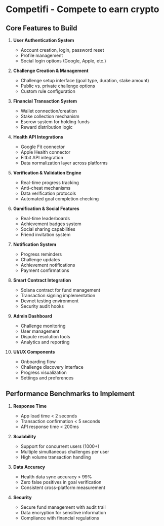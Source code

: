 
# Competifi - Compete to earn crypto

## Core Features to Build

1. **User Authentication System**
   - Account creation, login, password reset
   - Profile management
   - Social login options (Google, Apple, etc.)

2. **Challenge Creation & Management**
   - Challenge setup interface (goal type, duration, stake amount)
   - Public vs. private challenge options
   - Custom rule configuration

3. **Financial Transaction System**
   - Wallet connection/creation
   - Stake collection mechanism
   - Escrow system for holding funds
   - Reward distribution logic

4. **Health API Integrations**
   - Google Fit connector
   - Apple Health connector 
   - Fitbit API integration
   - Data normalization layer across platforms

5. **Verification & Validation Engine**
   - Real-time progress tracking
   - Anti-cheat mechanisms
   - Data verification protocols
   - Automated goal completion checking

6. **Gamification & Social Features**
   - Real-time leaderboards
   - Achievement badges system
   - Social sharing capabilities
   - Friend invitation system

7. **Notification System**
   - Progress reminders
   - Challenge updates
   - Achievement notifications
   - Payment confirmations

8. **Smart Contract Integration**
   - Solana contract for fund management
   - Transaction signing implementation
   - Devnet testing environment
   - Security audit hooks

9. **Admin Dashboard**
   - Challenge monitoring
   - User management
   - Dispute resolution tools
   - Analytics and reporting

10. **UI/UX Components**
    - Onboarding flow
    - Challenge discovery interface
    - Progress visualization
    - Settings and preferences

## Performance Benchmarks to Implement

1. **Response Time**
   - App load time < 2 seconds
   - Transaction confirmation < 5 seconds
   - API response time < 200ms

2. **Scalability**
   - Support for concurrent users (1000+)
   - Multiple simultaneous challenges per user
   - High volume transaction handling

3. **Data Accuracy**
   - Health data sync accuracy > 99%
   - Zero false positives in goal verification
   - Consistent cross-platform measurement

4. **Security**
   - Secure fund management with audit trail
   - Data encryption for sensitive information
   - Compliance with financial regulations